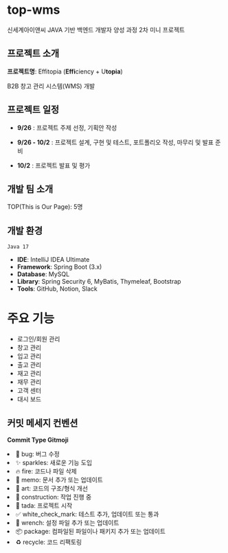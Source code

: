 # top-wms
신세계아이앤씨 JAVA 기반 백엔드 개발자 양성 과정 2차 미니 프로젝트

## 프로젝트 소개
**프로젝트명**: Effitopia (**Effi**ciency + U**topia**)

B2B 창고 관리 시스템(WMS) 개발


## 프로젝트 일정
- **9/26** : 프로젝트 주제 선정, 기획안 작성

- **9/26 - 10/2** : 프로젝트 설계, 구현 및 테스트, 포트폴리오 작성, 마무리 및 발표 준비

- **10/2** : 프로젝트 발표 및 평가

## 개발 팀 소개
TOP(This is Our Page): 5명

## 개발 환경
`Java 17`
- **IDE**: IntelliJ IDEA Ultimate
- **Framework**: Spring Boot (3.x)
- **Database**: MySQL
- **Library**: Spring Security 6, MyBatis, Thymeleaf, Bootstrap
- **Tools**: GitHub, Notion, Slack

# 주요 기능
- 로그인/회원 관리
- 창고 관리
- 입고 관리
- 출고 관리
- 재고 관리
- 재무 관리
- 고객 센터
- 대시 보드

## 커밋 메세지 컨벤션
**Commit Type Gitmoji**
<li>🐛 bug: 버그 수정 </li>
<li>✨ sparkles: 새로운 기능 도입</li>
<li>🔥 fire: 코드나 파일 삭제</li>
<li>📝 memo: 문서 추가 또는 업데이트</li>
<li>🎨 art: 코드의 구조/형식 개선</li>
<li>🚧 construction: 작업 진행 중</li>
<li>🎉 tada: 프로젝트 시작</li>
<li>✅ white_check_mark: 테스트 추가, 업데이트 또는 통과</li>
<li>🔧 wrench: 설정 파일 추가 또는 업데이트</li>
<li>📦️ package: 컴파일된 파일이나 패키지 추가 또는 업데이트</li>
<li>♻️ recycle: 코드 리팩토링</li>
